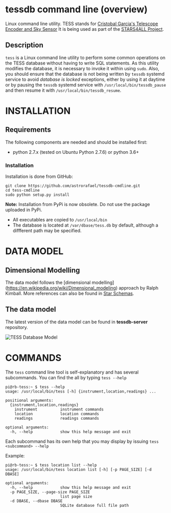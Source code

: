 # tessdb command line (overview)

Linux command line utility.  TESS stands for [Cristobal Garcia's Telescope Encoder and Sky Sensor](http://www.observatorioremoto.com/TESS.pdf)
It is being used as part of the [STARS4ALL Project](http://www.stars4all.eu/).

## Description

`tess` is a Linux command line utility to perform some common operations on the TESS database without having to write SQL statements. As this utility modifies the database, it is necessary to invoke it within using `sudo`. Also, you should ensure that the database is not being written by `tessdb` systemd service to avoid *database is locked* exceptions, either by using it at daytime or by pausing the `tessdb` systemd service with `/usr/local/bin/tessdb_pause` and then resume it with `/usr/local/bin/tessdb_resume`.


# INSTALLATION
    
## Requirements

The following components are needed and should be installed first:

 * python 2.7.x (tested on Ubuntu Python 2.7.6) or python 3.6+

### Installation

Installation is done from GitHub:

    git clone https://github.com/astrorafael/tessdb-cmdline.git
    cd tess-cmdline
    sudo python setup.py install

**Note:** Installation from PyPi is now obsolete. Do not use the package uploaded in PyPi.

* All executables are copied to `/usr/local/bin`
* The database is located at `/var/dbase/tess.db` by default, although a diffferent path may be specified.

# DATA MODEL

## Dimensional Modelling

The data model follows the [dimensional modelling]
(https://en.wikipedia.org/wiki/Dimensional_modeling) approach by Ralph Kimball. More references can also be found in [Star Schemas](https://en.wikipedia.org/wiki/Star_schema).

## The data model

The latest version of the data model can be found in **tessdb-server** repository.

![TESS Database Model](https://github.com/STARS4ALL/tessdb/raw/master/doc/tessdb-full.png) 

# COMMANDS

The `tess` command line tool is self-explanatory and has several subcommands. You can find the all by typing `tess --help`
```
pi@rb-tess:~ $ tess --help
usage: /usr/local/bin/tess [-h] {instrument,location,readings} ...

positional arguments:
  {instrument,location,readings}
    instrument          instrument commands
    location            location commands
    readings            readings commands

optional arguments:
  -h, --help            show this help message and exit
```

Each subcommand has its own help that you may display by issuing `tess <subcommand> --help`

Example:
```
pi@rb-tess:~ $ tess location list --help
usage: /usr/local/bin/tess location list [-h] [-p PAGE_SIZE] [-d DBASE]

optional arguments:
  -h, --help            show this help message and exit
  -p PAGE_SIZE, --page-size PAGE_SIZE
                        list page size
  -d DBASE, --dbase DBASE
                        SQLite database full file path
```
